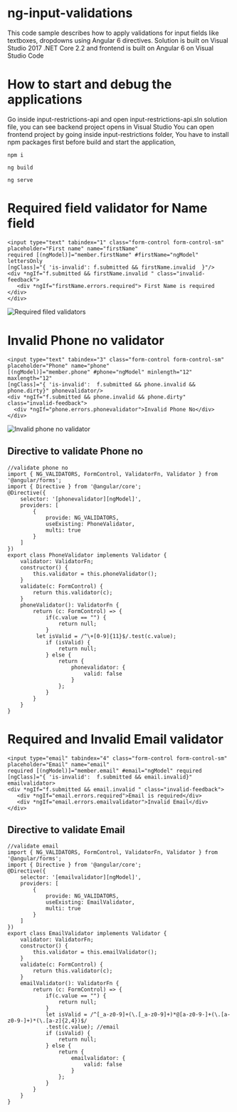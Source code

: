 # ng-input-validations

This code sample describes how to apply validations for input fields like textboxes, dropdowns using Angular 6 directives. 
Solution is built on Visual Studio 2017 .NET Core 2.2 and frontend is built on Angular 6 on Visual Studio Code

# How to start and debug the applications

Go inside input-restrictions-api and open input-restrictions-api.sln solution file, you can see backend project opens in Visual Studio
You can open frontend project by going inside input-restrictions folder, You have to install npm packages first before build and start the application,

``` npm i ```

``` ng build ```

```ng serve```

# Required field validator for Name field

```
<input type="text" tabindex="1" class="form-control form-control-sm" placeholder="First name" name="firstName" 
required [(ngModel)]="member.firstName" #firstName="ngModel" lettersOnly 
[ngClass]="{ 'is-invalid': f.submitted && firstName.invalid  }"/>
<div *ngIf="f.submitted && firstName.invalid " class="invalid-feedback">
   <div *ngIf="firstName.errors.required"> First Name is required </div>
</div>
 ```
 
 ![Required filed validators](https://github.com/hansamaligamage/ng-input-validations/blob/master/Images/11.png?raw=true)
 
 # Invalid Phone no validator
 ```
 <input type="text" tabindex="3" class="form-control form-control-sm" placeholder="Phone" name="phone" 
 [(ngModel)]="member.phone" #phone="ngModel" minlength="12" maxlength="12" 
 [ngClass]="{ 'is-invalid':  f.submitted && phone.invalid && phone.dirty}" phonevalidator/>
<div *ngIf="f.submitted && phone.invalid && phone.dirty" class="invalid-feedback">
   <div *ngIf="phone.errors.phonevalidator">Invalid Phone No</div>
</div>
```

![Invalid phone no validator](https://github.com/hansamaligamage/ng-input-validations/blob/master/Images/12.png?raw=true)

## Directive to validate Phone no
```
//validate phone no
import { NG_VALIDATORS, FormControl, ValidatorFn, Validator } from '@angular/forms';
import { Directive } from '@angular/core';
@Directive({
    selector: '[phonevalidator][ngModel]',
    providers: [
        {
            provide: NG_VALIDATORS,
            useExisting: PhoneValidator,
            multi: true
        }
    ]
})
export class PhoneValidator implements Validator {
    validator: ValidatorFn;
    constructor() {
        this.validator = this.phoneValidator();
    }
    validate(c: FormControl) {
        return this.validator(c);
    }
    phoneValidator(): ValidatorFn {
        return (c: FormControl) => {
            if(c.value == "") {
                return null;
            }
         let isValid = /^\+[0-9]{11}$/.test(c.value);
            if (isValid) {
                return null;
            } else {
                return {
                    phonevalidator: {
                        valid: false
                    }
                };
            }
        }
    }
}
```

# Required and Invalid Email validator
```
<input type="email" tabindex="4" class="form-control form-control-sm" placeholder="Email" name="email" 
required [(ngModel)]="member.email" #email="ngModel" required 
[ngClass]="{ 'is-invalid':  f.submitted && email.invalid}" emailvalidator>
<div *ngIf="f.submitted && email.invalid " class="invalid-feedback">
   <div *ngIf="email.errors.required">Email is required</div>
   <div *ngIf="email.errors.emailvalidator">Invalid Email</div>
</div>
```

## Directive to validate Email
```
//validate email
import { NG_VALIDATORS, FormControl, ValidatorFn, Validator } from '@angular/forms';
import { Directive } from '@angular/core';
@Directive({
    selector: '[emailvalidator][ngModel]',
    providers: [
        {
            provide: NG_VALIDATORS,
            useExisting: EmailValidator,
            multi: true
        }
    ]
})
export class EmailValidator implements Validator {
    validator: ValidatorFn;
    constructor() {
        this.validator = this.emailValidator();
    }
    validate(c: FormControl) {
        return this.validator(c);
    }
    emailValidator(): ValidatorFn {
        return (c: FormControl) => {
            if(c.value == "") {
                return null;
            }
            let isValid = /^[_a-z0-9]+(\.[_a-z0-9]+)*@[a-z0-9-]+(\.[a-z0-9-]+)*(\.[a-z]{2,4})$/
            .test(c.value); //email
            if (isValid) {
                return null;
            } else {
                return {
                    emailvalidator: {
                        valid: false
                    }
                };
            }
        }
    }
}
```
